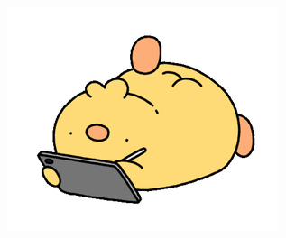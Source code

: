 <img src=https://github.com/antoniamiddleton/repositorio_antoniamiddleton/blob/main/Tareas/Tarea_01/AUDIOVISUAL/gif.gif>
